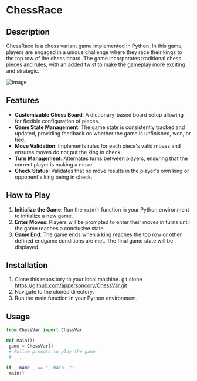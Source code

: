 # ChessRace

## Description

ChessRace is a chess variant game implemented in Python. In this game, players are engaged in a unique challenge where they race their kings to the top row of the chess board. The game incorporates traditional chess pieces and rules, with an added twist to make the gameplay more exciting and strategic.

![image](https://github.com/appersoncory/ChessRace/assets/84872642/68ac4f0d-9c18-4fa4-9845-ac97aadb9f9a)


## Features

- **Customizable Chess Board**: A dictionary-based board setup allowing for flexible configuration of pieces.
- **Game State Management**: The game state is consistently tracked and updated, providing feedback on whether the game is unfinished, won, or tied.
- **Move Validation**: Implements rules for each piece's valid moves and ensures moves do not put the king in check.
- **Turn Management**: Alternates turns between players, ensuring that the correct player is making a move.
- **Check Status**: Validates that no move results in the player's own king or opponent's king being in check.

## How to Play

1. **Initialize the Game**: Run the `main()` function in your Python environment to initialize a new game.
2. **Enter Moves**: Players will be prompted to enter their moves in turns until the game reaches a conclusive state.
3. **Game End**: The game ends when a king reaches the top row or other defined endgame conditions are met. The final game state will be displayed.

## Installation

1. Clone this repository to your local machine.
   git clone https://github.com/appersoncory/ChessVar.git
2. Navigate to the cloned directory.
3. Run the main function in your Python environment.

## Usage

```python
from ChessVar import ChessVar

def main():
 game = ChessVar()
 # Follow prompts to play the game
 # ...

if __name__ == "__main__":
 main()
